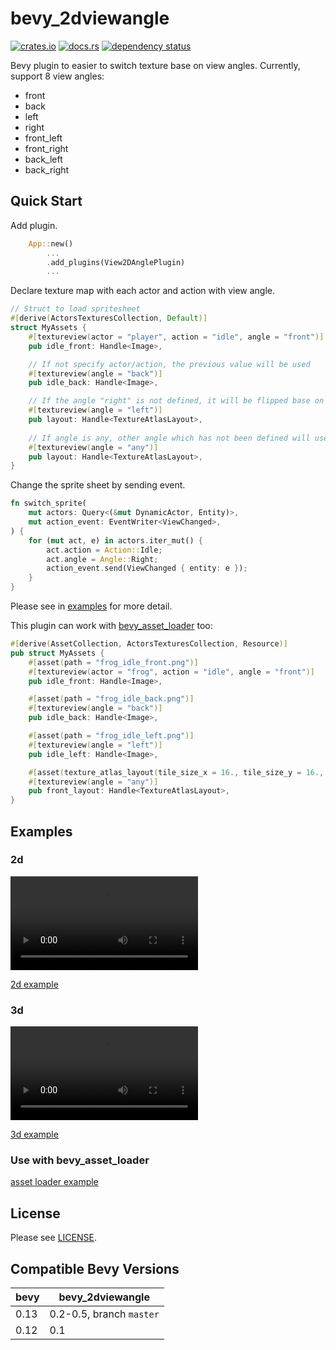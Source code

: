 bevy_2dviewangle
================

[![crates.io](https://img.shields.io/crates/v/bevy_2dviewangle)](https://crates.io/crates/bevy_2dviewangle)
[![docs.rs](https://docs.rs/bevy_2dviewangle/badge.svg)](https://docs.rs/bevy_2dviewangle)
[![dependency status](https://deps.rs/repo/gitlab/kimtinh/bevy-2dviewangle/status.svg)](https://deps.rs/repo/gitlab/kimtinh/bevy-2dviewangle)

Bevy plugin to easier to switch texture base on view angles. Currently, support 8 view angles:

* front
* back
* left
* right
* front_left
* front_right
* back_left
* back_right

Quick Start
-----------

Add plugin.
```rust
    App::new()
        ...
        .add_plugins(View2DAnglePlugin)
        ...
```

Declare texture map with each actor and action with view angle.
```rust
// Struct to load spritesheet
#[derive(ActorsTexturesCollection, Default)]
struct MyAssets {
    #[textureview(actor = "player", action = "idle", angle = "front")]
    pub idle_front: Handle<Image>,

    // If not specify actor/action, the previous value will be used
    #[textureview(angle = "back")]
    pub idle_back: Handle<Image>,

    // If the angle "right" is not defined, it will be flipped base on the angle "left" image
    #[textureview(angle = "left")]
    pub layout: Handle<TextureAtlasLayout>,
    
    // If angle is any, other angle which has not been defined will use this value
    #[textureview(angle = "any")]
    pub layout: Handle<TextureAtlasLayout>,
}
```

Change the sprite sheet by sending event.
```rust
fn switch_sprite(
    mut actors: Query<(&mut DynamicActor, Entity)>,
    mut action_event: EventWriter<ViewChanged>,
) {
    for (mut act, e) in actors.iter_mut() {
        act.action = Action::Idle;
        act.angle = Angle::Right;
        action_event.send(ViewChanged { entity: e });
    }
}
```

Please see in [examples](./examples) for more detail.

This plugin can work with [bevy_asset_loader](https://crates.io/crates/bevy_asset_loader) too:

```rust
#[derive(AssetCollection, ActorsTexturesCollection, Resource)]
pub struct MyAssets {
    #[asset(path = "frog_idle_front.png")]
    #[textureview(actor = "frog", action = "idle", angle = "front")]
    pub idle_front: Handle<Image>,

    #[asset(path = "frog_idle_back.png")]
    #[textureview(angle = "back")]
    pub idle_back: Handle<Image>,

    #[asset(path = "frog_idle_left.png")]
    #[textureview(angle = "left")]
    pub idle_left: Handle<Image>,

    #[asset(texture_atlas_layout(tile_size_x = 16., tile_size_y = 16., columns = 1, rows = 3))]
    #[textureview(angle = "any")]
    pub front_layout: Handle<TextureAtlasLayout>,
}
```

Examples
--------

### 2d

![2d demo](https://i.imgur.com/7fRkkg3.mp4)

[2d example](examples/2d.rs)

### 3d

![3d demo](https://i.imgur.com/i3JnW9K.mp4)

[3d example](examples/3d.rs)

### Use with bevy_asset_loader

[asset loader example](examples/asset_loader.rs)

## License

Please see [LICENSE](./LICENSE).

## Compatible Bevy Versions

| bevy | bevy_2dviewangle         |
|------|--------------------------|
| 0.13 | 0.2-0.5, branch `master` |
| 0.12 | 0.1                      |
